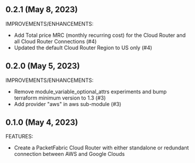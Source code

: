 ## 0.2.1  (May 8, 2023)

IMPROVEMENTS/ENHANCEMENTS:

* Add Total price MRC (monthly recurring cost) for the Cloud Router and all Cloud Router Connections (#4)
* Updated the default Cloud Router Region to US only (#4)

## 0.2.0  (May 5, 2023)

IMPROVEMENTS/ENHANCEMENTS:

* Remove module_variable_optional_attrs experiments and bump terraform minimum version to 1.3 (#3)
* Add provider "aws" in aws sub-module (#3)

## 0.1.0  (May 4, 2023)

FEATURES:

* Create a PacketFabric Cloud Router with either standalone or redundant connection between AWS and Google Clouds
